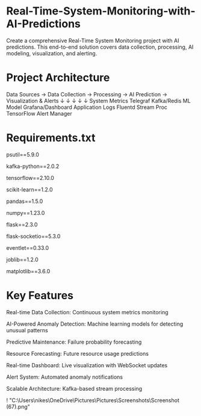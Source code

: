 # Real-Time-System-Monitoring-with-AI-Predictions
 Create a comprehensive Real-Time System Monitoring project with AI predictions. This end-to-end solution covers data collection, processing, AI modeling, visualization, and alerting.

 # Project Architecture
 Data Sources → Data Collection → Processing → AI Prediction → Visualization & Alerts
     ↓              ↓             ↓           ↓              ↓
 System Metrics  Telegraf    Kafka/Redis  ML Model    Grafana/Dashboard
 Application Logs  Fluentd   Stream Proc  TensorFlow  Alert Manager

 # Requirements.txt
 psutil==5.9.0
 
kafka-python==2.0.2

tensorflow==2.10.0

scikit-learn==1.2.0

pandas==1.5.0

numpy==1.23.0

flask==2.3.0

flask-socketio==5.3.0

eventlet==0.33.0

joblib==1.2.0

matplotlib==3.6.0

# Key Features

Real-time Data Collection: Continuous system metrics monitoring

AI-Powered Anomaly Detection: Machine learning models for detecting unusual patterns

Predictive Maintenance: Failure probability forecasting

Resource Forecasting: Future resource usage predictions

Real-time Dashboard: Live visualization with WebSocket updates

Alert System: Automated anomaly notifications

Scalable Architecture: Kafka-based stream processing

! "C:\Users\nikes\OneDrive\Pictures\Pictures\Screenshots\Screenshot (67).png"
